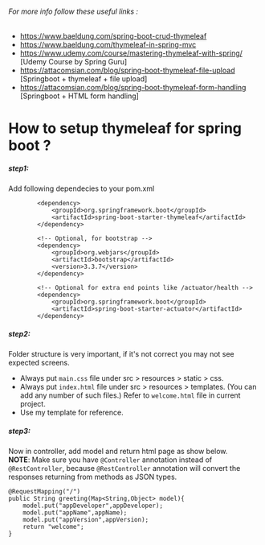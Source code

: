 ###### For more info follow these useful links : 
- https://www.baeldung.com/spring-boot-crud-thymeleaf
- https://www.baeldung.com/thymeleaf-in-spring-mvc
- https://www.udemy.com/course/mastering-thymeleaf-with-spring/ [Udemy Course by Spring Guru]
- https://attacomsian.com/blog/spring-boot-thymeleaf-file-upload [Springboot + thymeleaf + file upload]
- https://attacomsian.com/blog/spring-boot-thymeleaf-form-handling [Springboot + HTML form handling]


# How to setup thymeleaf for spring boot ?

##### step1:
Add following dependecies to your pom.xml

```
        <dependency>
            <groupId>org.springframework.boot</groupId>
            <artifactId>spring-boot-starter-thymeleaf</artifactId>
        </dependency>

        <!-- Optional, for bootstrap -->
        <dependency>
            <groupId>org.webjars</groupId>
            <artifactId>bootstrap</artifactId>
            <version>3.3.7</version>
        </dependency>
        
        <!-- Optional for extra end points like /actuator/health -->
        <dependency>
            <groupId>org.springframework.boot</groupId>
            <artifactId>spring-boot-starter-actuator</artifactId>
        </dependency>
```
##### step2:
Folder structure is very important, if it's not correct you may not see expected screens.

- Always put `main.css` file under src > resources > static > css.
- Always put `index.html` file under src > resources > templates. (You can add any number of such files.) Refer to `welcome.html` file in current project.
- Use my template for reference.
##### step3:

Now in controller, add model and return html page as show below.  
**NOTE**: Make sure you have `@Controller` annotation instead of `@RestController`, because `@RestController` annotation will convert the responses returning from methods as JSON types.

    @RequestMapping("/")
    public String greeting(Map<String,Object> model){
        model.put("appDeveloper",appDeveloper);
        model.put("appName",appName);
        model.put("appVersion",appVersion);
        return "welcome";
    }
